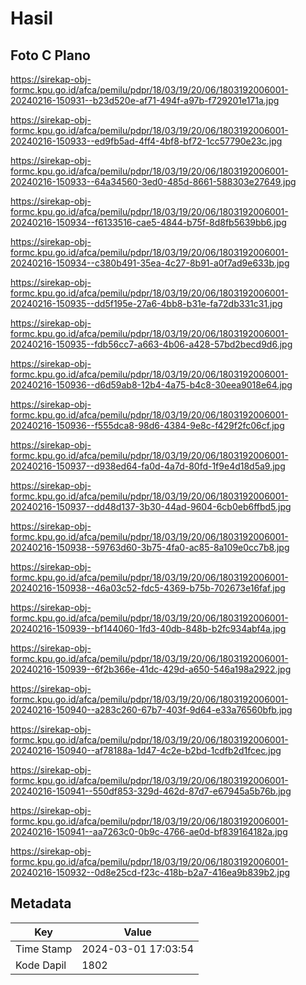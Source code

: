 # Hasil

## Foto C Plano

https://sirekap-obj-formc.kpu.go.id/afca/pemilu/pdpr/18/03/19/20/06/1803192006001-20240216-150931--b23d520e-af71-494f-a97b-f729201e171a.jpg

https://sirekap-obj-formc.kpu.go.id/afca/pemilu/pdpr/18/03/19/20/06/1803192006001-20240216-150933--ed9fb5ad-4ff4-4bf8-bf72-1cc57790e23c.jpg

https://sirekap-obj-formc.kpu.go.id/afca/pemilu/pdpr/18/03/19/20/06/1803192006001-20240216-150933--64a34560-3ed0-485d-8661-588303e27649.jpg

https://sirekap-obj-formc.kpu.go.id/afca/pemilu/pdpr/18/03/19/20/06/1803192006001-20240216-150934--f6133516-cae5-4844-b75f-8d8fb5639bb6.jpg

https://sirekap-obj-formc.kpu.go.id/afca/pemilu/pdpr/18/03/19/20/06/1803192006001-20240216-150934--c380b491-35ea-4c27-8b91-a0f7ad9e633b.jpg

https://sirekap-obj-formc.kpu.go.id/afca/pemilu/pdpr/18/03/19/20/06/1803192006001-20240216-150935--dd5f195e-27a6-4bb8-b31e-fa72db331c31.jpg

https://sirekap-obj-formc.kpu.go.id/afca/pemilu/pdpr/18/03/19/20/06/1803192006001-20240216-150935--fdb56cc7-a663-4b06-a428-57bd2becd9d6.jpg

https://sirekap-obj-formc.kpu.go.id/afca/pemilu/pdpr/18/03/19/20/06/1803192006001-20240216-150936--d6d59ab8-12b4-4a75-b4c8-30eea9018e64.jpg

https://sirekap-obj-formc.kpu.go.id/afca/pemilu/pdpr/18/03/19/20/06/1803192006001-20240216-150936--f555dca8-98d6-4384-9e8c-f429f2fc06cf.jpg

https://sirekap-obj-formc.kpu.go.id/afca/pemilu/pdpr/18/03/19/20/06/1803192006001-20240216-150937--d938ed64-fa0d-4a7d-80fd-1f9e4d18d5a9.jpg

https://sirekap-obj-formc.kpu.go.id/afca/pemilu/pdpr/18/03/19/20/06/1803192006001-20240216-150937--dd48d137-3b30-44ad-9604-6cb0eb6ffbd5.jpg

https://sirekap-obj-formc.kpu.go.id/afca/pemilu/pdpr/18/03/19/20/06/1803192006001-20240216-150938--59763d60-3b75-4fa0-ac85-8a109e0cc7b8.jpg

https://sirekap-obj-formc.kpu.go.id/afca/pemilu/pdpr/18/03/19/20/06/1803192006001-20240216-150938--46a03c52-fdc5-4369-b75b-702673e16faf.jpg

https://sirekap-obj-formc.kpu.go.id/afca/pemilu/pdpr/18/03/19/20/06/1803192006001-20240216-150939--bf144060-1fd3-40db-848b-b2fc934abf4a.jpg

https://sirekap-obj-formc.kpu.go.id/afca/pemilu/pdpr/18/03/19/20/06/1803192006001-20240216-150939--6f2b366e-41dc-429d-a650-546a198a2922.jpg

https://sirekap-obj-formc.kpu.go.id/afca/pemilu/pdpr/18/03/19/20/06/1803192006001-20240216-150940--a283c260-67b7-403f-9d64-e33a76560bfb.jpg

https://sirekap-obj-formc.kpu.go.id/afca/pemilu/pdpr/18/03/19/20/06/1803192006001-20240216-150940--af78188a-1d47-4c2e-b2bd-1cdfb2d1fcec.jpg

https://sirekap-obj-formc.kpu.go.id/afca/pemilu/pdpr/18/03/19/20/06/1803192006001-20240216-150941--550df853-329d-462d-87d7-e67945a5b76b.jpg

https://sirekap-obj-formc.kpu.go.id/afca/pemilu/pdpr/18/03/19/20/06/1803192006001-20240216-150941--aa7263c0-0b9c-4766-ae0d-bf839164182a.jpg

https://sirekap-obj-formc.kpu.go.id/afca/pemilu/pdpr/18/03/19/20/06/1803192006001-20240216-150932--0d8e25cd-f23c-418b-b2a7-416ea9b839b2.jpg


## Metadata

| Key        | Value               |
| ---------- | ------------------- |
| Time Stamp | 2024-03-01 17:03:54 |
| Kode Dapil | 1802                |



